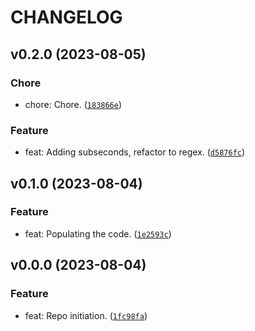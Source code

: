 # CHANGELOG



## v0.2.0 (2023-08-05)

### Chore

* chore: Chore. ([`183866e`](https://github.com/lukasz-lobocki/lobo_query_local_time/commit/183866e7a26d4de872496c777231ceeaeeda68e4))

### Feature

* feat: Adding subseconds, refactor to regex. ([`d5876fc`](https://github.com/lukasz-lobocki/lobo_query_local_time/commit/d5876fc1da50dc2557d622448b770b8f1ef6a530))


## v0.1.0 (2023-08-04)

### Feature

* feat: Populating the code. ([`1e2593c`](https://github.com/lukasz-lobocki/lobo_query_local_time/commit/1e2593c2bd10220a6fe8e0c5cabd2ce9ed807c8b))


## v0.0.0 (2023-08-04)

### Feature

* feat: Repo initiation. ([`1fc98fa`](https://github.com/lukasz-lobocki/lobo_query_local_time/commit/1fc98fa9740d22389bab86de2da527ac6bd59506))
